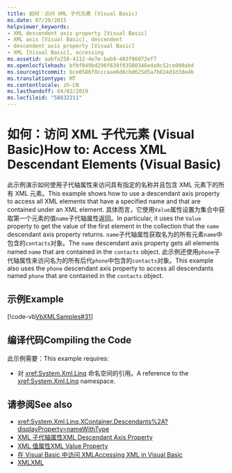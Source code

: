 ```yaml
---
title: 如何：访问 XML 子代元素 (Visual Basic)
ms.date: 07/20/2015
helpviewer_keywords:
- XML descendent axis property [Visual Basic]
- XML axis [Visual Basic], descendent
- descendent axis property [Visual Basic]
- XML [Visual Basic], accessing
ms.assetid: aabfa258-4112-4e7e-bab9-403f96072ef7
ms.openlocfilehash: bfbf849bd296f639f03580346e4a9c52ce000abd
ms.sourcegitcommit: bce0586f0cccaae6d6cbd625d5a7b824d1d3de4b
ms.translationtype: MT
ms.contentlocale: zh-CN
ms.lasthandoff: 04/02/2019
ms.locfileid: "58832211"
---
```

# <a name="how-to-access-xml-descendant-elements-visual-basic"></a><span data-ttu-id="5aaa7-102">如何：访问 XML 子代元素 (Visual Basic)</span><span class="sxs-lookup"><span data-stu-id="5aaa7-102">How to: Access XML Descendant Elements (Visual Basic)</span></span>
<span data-ttu-id="5aaa7-103">此示例演示如何使用子代轴属性来访问具有指定的名称并且包含 XML 元素下的所有 XML 元素。</span><span class="sxs-lookup"><span data-stu-id="5aaa7-103">This example shows how to use a descendant axis property to access all XML elements that have a specified name and that are contained under an XML element.</span></span> <span data-ttu-id="5aaa7-104">具体而言，它使用`Value`属性设置为集合中获取第一个元素的值`name`子代轴属性返回。</span><span class="sxs-lookup"><span data-stu-id="5aaa7-104">In particular, it uses the `Value` property to get the value of the first element in the collection that the `name` descendant axis property returns.</span></span> <span data-ttu-id="5aaa7-105">`name`子代轴属性获取名为的所有元素`name`中包含的`contacts`对象。</span><span class="sxs-lookup"><span data-stu-id="5aaa7-105">The `name` descendant axis property gets all elements named `name` that are contained in the `contacts` object.</span></span> <span data-ttu-id="5aaa7-106">此示例还使用`phone`子代轴属性来访问名为的所有后代`phone`中包含的`contacts`对象。</span><span class="sxs-lookup"><span data-stu-id="5aaa7-106">This example also uses the `phone` descendant axis property to access all descendants named `phone` that are contained in the `contacts` object.</span></span>  
  
## <a name="example"></a><span data-ttu-id="5aaa7-107">示例</span><span class="sxs-lookup"><span data-stu-id="5aaa7-107">Example</span></span>  
 [!code-vb[VbXMLSamples#31](~/samples/snippets/visualbasic/VS_Snippets_VBCSharp/VbXMLSamples/VB/XMLSamples13.vb#31)]  
  
## <a name="compiling-the-code"></a><span data-ttu-id="5aaa7-108">编译代码</span><span class="sxs-lookup"><span data-stu-id="5aaa7-108">Compiling the Code</span></span>  
 <span data-ttu-id="5aaa7-109">此示例需要：</span><span class="sxs-lookup"><span data-stu-id="5aaa7-109">This example requires:</span></span>  
  
-   <span data-ttu-id="5aaa7-110">对 <xref:System.Xml.Linq> 命名空间的引用。</span><span class="sxs-lookup"><span data-stu-id="5aaa7-110">A reference to the <xref:System.Xml.Linq> namespace.</span></span>  
  
## <a name="see-also"></a><span data-ttu-id="5aaa7-111">请参阅</span><span class="sxs-lookup"><span data-stu-id="5aaa7-111">See also</span></span>

- <xref:System.Xml.Linq.XContainer.Descendants%2A?displayProperty=nameWithType>
- [<span data-ttu-id="5aaa7-112">XML 子代轴属性</span><span class="sxs-lookup"><span data-stu-id="5aaa7-112">XML Descendant Axis Property</span></span>](../../../../visual-basic/language-reference/xml-axis/xml-descendant-axis-property.md)
- [<span data-ttu-id="5aaa7-113">XML 值属性</span><span class="sxs-lookup"><span data-stu-id="5aaa7-113">XML Value Property</span></span>](../../../../visual-basic/language-reference/xml-axis/xml-value-property.md)
- [<span data-ttu-id="5aaa7-114">在 Visual Basic 中访问 XML</span><span class="sxs-lookup"><span data-stu-id="5aaa7-114">Accessing XML in Visual Basic</span></span>](../../../../visual-basic/programming-guide/language-features/xml/accessing-xml.md)
- [<span data-ttu-id="5aaa7-115">XML</span><span class="sxs-lookup"><span data-stu-id="5aaa7-115">XML</span></span>](../../../../visual-basic/programming-guide/language-features/xml/index.md)
